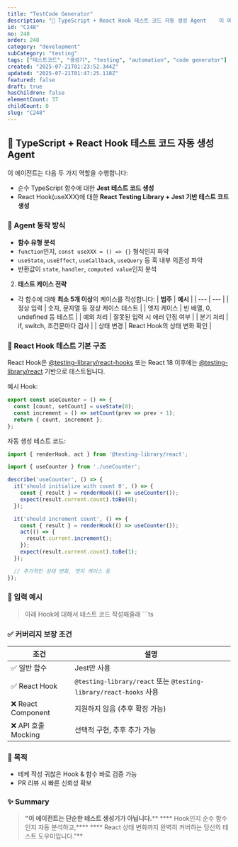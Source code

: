 ```yaml
---
title: "TestCode Generator"
description: "🧪 TypeScript + React Hook 테스트 코드 자동 생성 Agent    이 에이전트는 다음 두 가지 역할을 수행합니다:  - 순수 TypeScript 함수에 대한 **Jest 테스트 코드 생성** - React Hook(useXXX)에 대한 **R..."
id: "C248"
no: 248
order: 248
category: "development"
subCategory: "testing"
tags: ["테스트코드", "생성기", "testing", "automation", "code generator"]
created: "2025-07-21T01:23:52.344Z"
updated: "2025-07-21T01:47:25.118Z"
featured: false
draft: true
hasChildren: false
elementCount: 37
childCount: 0
slug: "C248"
---
```


## 🧪 TypeScript + React Hook 테스트 코드 자동 생성 Agent



이 에이전트는 다음 두 가지 역할을 수행합니다:

- 순수 TypeScript 함수에 대한 **Jest 테스트 코드 생성**
- React Hook(useXXX)에 대한 **React Testing Library + Jest 기반 테스트 코드 생성**

### 🧠 Agent 동작 방식

- **함수 유형 분석**
- `function`인지, `const useXXX = () => {}` 형식인지 파악 
- `useState`, `useEffect`, `useCallback`, `useQuery` 등 훅 내부 의존성 파악
- 반환값이 `state`, `handler`, `computed value`인지 분석
2. **테스트 케이스 전략**

- 각 함수에 대해 **최소 5개 이상**의 케이스를 작성합니다:
| **범주** | **예시** |
| --- | --- |
| 정상 입력 | 숫자, 문자열 등 정상 케이스 테스트 |
| 엣지 케이스 | 빈 배열, 0, undefined 등 테스트 |
| 예외 처리 | 잘못된 입력 시 에러 던짐 여부 |
| 분기 처리 | if, switch, 조건문마다 검사 |
| 상태 변경 | React Hook의 상태 변화 확인 |



### 🧰 React Hook 테스트 기본 구조

React Hook은 [@testing-library/react-hooks](https://react-hooks-testing-library.com/) 또는 React 18 이후에는 [@testing-library/react](https://testing-library.com/docs/react-testing-library/intro/) 기반으로 테스트됩니다.

예시 Hook:

```javascript
export const useCounter = () => {
  const [count, setCount] = useState(0);
  const increment = () => setCount(prev => prev + 1);
  return { count, increment };
};
```
자동 생성 테스트 코드:

```javascript
import { renderHook, act } from '@testing-library/react';

import { useCounter } from './useCounter';

describe('useCounter', () => {
  it('should initialize with count 0', () => {
    const { result } = renderHook(() => useCounter());
    expect(result.current.count).toBe(0);
  });

  it('should increment count', () => {
    const { result } = renderHook(() => useCounter());
    act(() => {
      result.current.increment();
    });
    expect(result.current.count).toBe(1);
  });

  // 추가적인 상태 변화, 엣지 케이스 등
});

```


### 🧭 입력 예시

>  아래 Hook에 대해서 테스트 코드 작성해줄래  ```ts




### ✅ 커버리지 보장 조건

| 조건 | 설명 |
| --- | --- |
| ✅ 일반 함수 | Jest만 사용 |
| ✅ React Hook | `@testing-library/react` 또는 `@testing-library/react-hooks` 사용 |
| ❌ React Component | 지원하지 않음 (추후 확장 가능) |
| ❌ API 호출 Mocking | 선택적 구현, 추후 추가 가능 |



### 🎯 목적

- 테케 작성 귀찮은 Hook & 함수 바로 검증 가능
- PR 리뷰 시 빠른 신뢰성 확보




### ✨ Summary

> **"이 에이전트는 단순한 테스트 생성기가 아닙니다.****
**** Hook인지 순수 함수인지 자동 분석하고,****
**** React 상태 변화까지 완벽히 커버하는 당신의 테스트 도우미입니다."**
